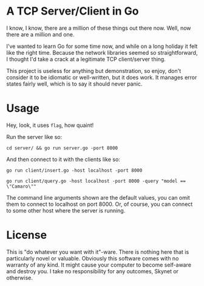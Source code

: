 # A TCP Server/Client in Go #

I know, I know, there are a million of these things out there now. Well, now
there are a million and one.

I've wanted to learn Go for some time now, and while on a long holiday it felt
like the right time. Because the network libraries seemed so straightforward, I
thought I'd take a crack at a legitimate TCP client/server thing.

This project is useless for anything but demonstration, so enjoy, don't consider
it to be idiomatic or well-written, but it does work. It manages error states
fairly well, which is to say it should never panic.

# Usage #

Hey, look, it uses `flag`, how quaint!

Run the server like so:

`cd server/ && go run server.go -port 8000`

And then connect to it with the clients like so:

`go run client/insert.go -host localhost -port 8000`

`go run client/query.go -host localhost -port 8000 -query "model == \"Camaro\""`

The command line arguments shown are the default values, you can omit them to
connect to localhost on port 8000. Or, of course, you can connect to some other
host where the server is running.

# License #

This is "do whatever you want with it"-ware. There is nothing here that is
particularly novel or valuable. Obviously this software comes with no warranty
of any kind. It might cause your computer to become self-aware and destroy
you. I take no responsibility for any outcomes, Skynet or otherwise.
